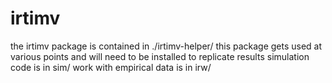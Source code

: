 # irtimv

the irtimv package is contained in ./irtimv-helper/
this package gets used at various points and will need to be installed to replicate results
simulation code is in sim/
work with empirical data is in irw/

